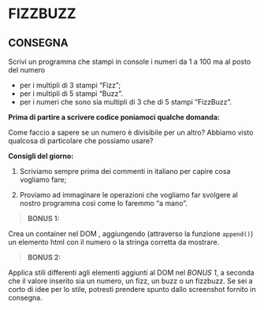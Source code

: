 FIZZBUZZ
===

## CONSEGNA

Scrivi un programma che stampi in console i numeri da 1 a 100 ma al posto del numero 

- per i multipli di 3 stampi “Fizz”;
- per i multipli di 5 stampi “Buzz”.
- per i numeri che sono sia multipli di 3 che di 5 stampi “FizzBuzz”.

**Prima di partire a scrivere codice poniamoci qualche domanda:**

Come faccio a sapere se un numero è divisibile per un altro?
Abbiamo visto qualcosa di particolare che possiamo usare?


**Consigli del giorno:**

1. Scriviamo sempre prima dei commenti in italiano per capire cosa vogliamo fare;

2. Proviamo ad immaginare le operazioni che vogliamo far svolgere al nostro programma così come lo faremmo “a mano”.

>**BONUS 1:**

Crea un container nel DOM , aggiungendo (attraverso la funzione `append()`) un elemento html con il numero o la stringa corretta da mostrare.

>**BONUS 2:**

Applica stili differenti agli elementi aggiunti al DOM nel *BONUS 1*, a seconda che il valore inserito sia un numero, un fizz, un buzz o un fizzbuzz.
Se sei a corto di idee per lo stile, potresti prendere spunto dallo screenshot fornito in consegna.
